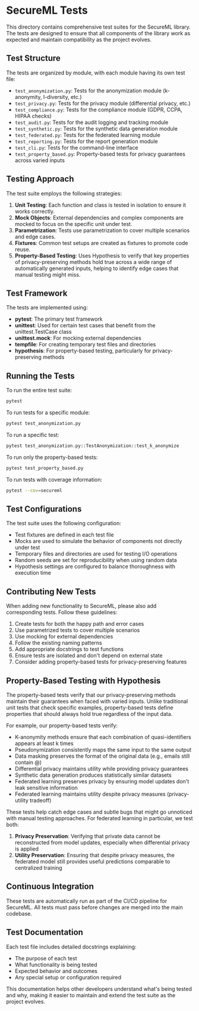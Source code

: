# SecureML Tests

This directory contains comprehensive test suites for the SecureML library. The tests are designed to ensure that all components of the library work as expected and maintain compatibility as the project evolves.

## Test Structure

The tests are organized by module, with each module having its own test file:

- `test_anonymization.py`: Tests for the anonymization module (k-anonymity, l-diversity, etc.)
- `test_privacy.py`: Tests for the privacy module (differential privacy, etc.)
- `test_compliance.py`: Tests for the compliance module (GDPR, CCPA, HIPAA checks)
- `test_audit.py`: Tests for the audit logging and tracking module
- `test_synthetic.py`: Tests for the synthetic data generation module
- `test_federated.py`: Tests for the federated learning module
- `test_reporting.py`: Tests for the report generation module
- `test_cli.py`: Tests for the command-line interface
- `test_property_based.py`: Property-based tests for privacy guarantees across varied inputs

## Testing Approach

The test suite employs the following strategies:

1. **Unit Testing**: Each function and class is tested in isolation to ensure it works correctly.
2. **Mock Objects**: External dependencies and complex components are mocked to focus on the specific unit under test.
3. **Parametrization**: Tests use parametrization to cover multiple scenarios and edge cases.
4. **Fixtures**: Common test setups are created as fixtures to promote code reuse.
5. **Property-Based Testing**: Uses Hypothesis to verify that key properties of privacy-preserving methods hold true across a wide range of automatically generated inputs, helping to identify edge cases that manual testing might miss.

## Test Framework

The tests are implemented using:

- **pytest**: The primary test framework
- **unittest**: Used for certain test cases that benefit from the unittest.TestCase class
- **unittest.mock**: For mocking external dependencies
- **tempfile**: For creating temporary test files and directories
- **hypothesis**: For property-based testing, particularly for privacy-preserving methods

## Running the Tests

To run the entire test suite:

```bash
pytest
```

To run tests for a specific module:

```bash
pytest test_anonymization.py
```

To run a specific test:

```bash
pytest test_anonymization.py::TestAnonymization::test_k_anonymize
```

To run only the property-based tests:

```bash
pytest test_property_based.py
```

To run tests with coverage information:

```bash
pytest --cov=secureml
```

## Test Configurations

The test suite uses the following configuration:

- Test fixtures are defined in each test file
- Mocks are used to simulate the behavior of components not directly under test
- Temporary files and directories are used for testing I/O operations
- Random seeds are set for reproducibility when using random data
- Hypothesis settings are configured to balance thoroughness with execution time

## Contributing New Tests

When adding new functionality to SecureML, please also add corresponding tests. Follow these guidelines:

1. Create tests for both the happy path and error cases
2. Use parametrized tests to cover multiple scenarios
3. Use mocking for external dependencies
4. Follow the existing naming patterns
5. Add appropriate docstrings to test functions
6. Ensure tests are isolated and don't depend on external state
7. Consider adding property-based tests for privacy-preserving features

## Property-Based Testing with Hypothesis

The property-based tests verify that our privacy-preserving methods maintain their guarantees when faced with varied inputs. Unlike traditional unit tests that check specific examples, property-based tests define properties that should always hold true regardless of the input data.

For example, our property-based tests verify:

- K-anonymity methods ensure that each combination of quasi-identifiers appears at least k times
- Pseudonymization consistently maps the same input to the same output
- Data masking preserves the format of the original data (e.g., emails still contain @)
- Differential privacy maintains utility while providing privacy guarantees
- Synthetic data generation produces statistically similar datasets
- Federated learning preserves privacy by ensuring model updates don't leak sensitive information
- Federated learning maintains utility despite privacy measures (privacy-utility tradeoff)

These tests help catch edge cases and subtle bugs that might go unnoticed with manual testing approaches. For federated learning in particular, we test both:

1. **Privacy Preservation**: Verifying that private data cannot be reconstructed from model updates, especially when differential privacy is applied
2. **Utility Preservation**: Ensuring that despite privacy measures, the federated model still provides useful predictions comparable to centralized training

## Continuous Integration

These tests are automatically run as part of the CI/CD pipeline for SecureML. All tests must pass before changes are merged into the main codebase.

## Test Documentation

Each test file includes detailed docstrings explaining:

- The purpose of each test
- What functionality is being tested
- Expected behavior and outcomes
- Any special setup or configuration required

This documentation helps other developers understand what's being tested and why, making it easier to maintain and extend the test suite as the project evolves.